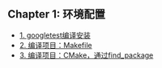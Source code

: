 ## Chapter 1: 环境配置

- [1. googletest编译安装](recipe-01/README.md)
- [2. 编译项目：Makefile](recipe-02/README.md)
- [3. 编译项目：CMake，通过find_package](recipe-03/README.md)

